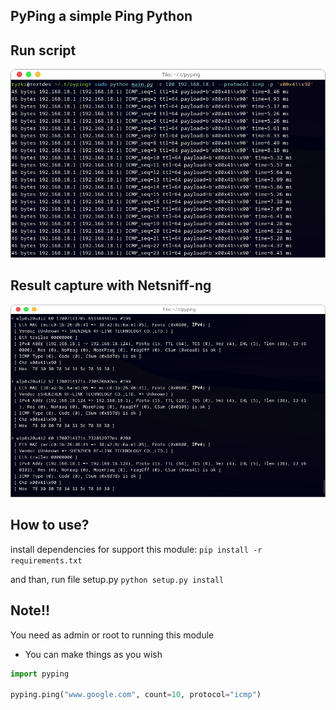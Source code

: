 ## PyPing a simple Ping Python

## Run script
![Screenshot 1](images/run.png)

## Result capture with Netsniff-ng
![Screenshot 2](images/cap.png)

## How to use?

install dependencies for support this module:
```pip install -r requirements.txt```

and than, run file setup.py
```python setup.py install```

## Note!!
You need as admin or root to running this module

- You can make things as you wish
```python
import pyping

pyping.ping("www.google.com", count=10, protocol="icmp")
```

